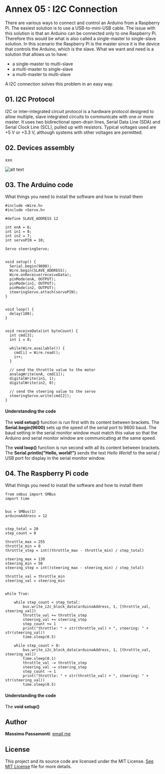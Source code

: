 [image1]: ./images/i2c_1.jpg

# Annex 05 : I2C Connection

There are various ways to connect and control an Arduino from a Raspberry Pi. The easiest solution is to use a USB-to-mini-USB cable. The issue with this solution is that an Arduino can be connected only to one Raspberry Pi. Therefore this would be what is also called a single-master to single-slave solution. In this scenario the Raspberry Pi is the master since it is the device that controls the Arduino, which is the slave. What we want and need is a solution that allows us to have:
* a single-master to multi-slave
* a multi-master to single-slave
* a multi-master to multi-slave

A I2C connection solves this problem in an easy way.

## 01. I2C Protocol

I2C or inter-integrated circuit protocol is a hardware protocol designed to allow multiple, slave integrated circuits to communicate with one or more master. It uses two bidirectional open-drain lines, Serial Data Line (SDA) and Serial Clock Line (SCL), pulled up with resistors. Typical voltages used are +5 V or +3.3 V, although systems with other voltages are permitted.


## 02. Devices assembly

xxx

![alt text][image1]


## 03. The Arduino code

What things you need to install the software and how to install them

```
#include <Wire.h>
#include <Servo.h>

#define SLAVE_ADDRESS 12

int enA = 6;
int in1 = 8;
int in2 = 7;
int servoPIN = 10;

Servo steeringServo;


void setup() {
  Serial.begin(9600);
  Wire.begin(SLAVE_ADDRESS);
  Wire.onReceive(receiveData);
  pinMode(enA, OUTPUT);
  pinMode(in1, OUTPUT);
  pinMode(in2, OUTPUT);
  steeringServo.attach(servoPIN);
}


void loop() {
  delay(100);
}


void receiveData(int byteCount) {
  int cmd[3];
  int i = 0;

  while(Wire.available()) {
    cmd[i] = Wire.read();
    i++;
  }

  // send the throttle value to the motor
  analogWrite(enA, cmd[1]);
  digitalWrite(in1, 1);
  digitalWrite(in2, 0);

  // send the steering value to the servo
  steeringServo.write(cmd[2]);
}
```

#### Understanding the code

The **void setup()** function is run first with its content between brackets. The **Serial.begin(9600)** sets up the speed of the serial port to 9600 baud. The baud setting in the serial monitor window must match this value so that the Arduino and serial monitor window are communicating at the same speed.

The **void loop()** function is run second with all its content between brackets.
The **Serial.println("Hello, world!")** sends the text *Hello World!* to the serial / USB port for display in the serial monitor window.

## 04. The Raspberry Pi code

What things you need to install the software and how to install them

```
from smbus import SMBus
import time


bus = SMBus(1)
arduinoAddress = 12


step_total = 20
step_count = 0

throttle_max = 255
throttle_min = 0
throttle_step = int((throttle_max - throttle_min) / step_total)

steering_max = 130
steering_min = 50
steering_step = int((steering_max - steering_min) / step_total)

throttle_val = throttle_min
steering_val = steering_min


while True:

	while step_count < step_total:
		bus.write_i2c_block_data(arduinoAddress, 1, [throttle_val, steering_val])
		throttle_val += throttle_step
		steering_val += steering_step
		step_count += 1
		print("throttle: " + str(throttle_val) + ", steering: " + str(steering_val))
		time.sleep(0.5)

	while step_count > 0:
		bus.write_i2c_block_data(arduinoAddress, 1, [throttle_val, steering_val])
		time.sleep(0.1)
		throttle_val -= throttle_step
		steering_val -= steering_step
		step_count -= 1
		print("throttle: " + str(throttle_val) + ", steering: " + str(steering_val))
		time.sleep(0.5)
```

#### Understanding the code

The **void setup()**

## Author

**Massimo Passamonti**: [email me](me@massimoslab.com)

## License

This project and its source code are licensed under the MIT License. [See MIT License](https://github.com/github/choosealicense.com/blob/gh-pages/LICENSE.md) file for more details.
